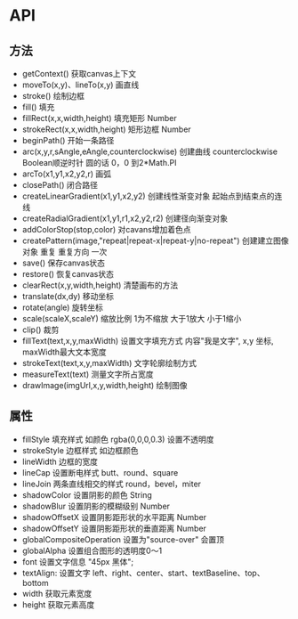 

# API


## 方法
- getContext()   获取canvas上下文  
- moveTo(x,y)、lineTo(x,y)  画直线
- stroke()  绘制边框
- fill()   填充
- fillRect(x,x,width,height)     填充矩形 Number
- strokeRect(x,x,width,height)     矩形边框 Number
- beginPath()   开始一条路径
- arc(x,y,r,sAngle,eAngle,counterclockwise)   创建曲线 counterclockwise Boolean顺逆时针 圆的话 0，0 到2*Math.PI
- arcTo(x1,y1,x2,y2,r)  画弧
- closePath()   闭合路径
- createLinearGradient(x1,y1,x2,y2)    创建线性渐变对象 起始点到结束点的连线
- createRadialGradient(x1,y1,r1,x2,y2,r2)  创建径向渐变对象
- addColorStop(stop,color)  对cavans增加着色点 
- createPattern(image,"repeat|repeat-x|repeat-y|no-repeat")  创建建立图像对象 重复 重复方向 一次
- save()   保存canvas状态
- restore()  恢复canvas状态
- clearRect(x,y,width,height) 清楚画布的方法
- translate(dx,dy)  移动坐标 
- rotate(angle)  旋转坐标
- scale(scaleX,scaleY)   缩放比例 1为不缩放 大于1放大  小于1缩小
- clip() 裁剪
- fillText(text,x,y,maxWidth)  设置文字填充方式  内容"我是文字", x,y 坐标, maxWidth最大文本宽度
- strokeText(text,x,y,maxWidth)    文字轮廓绘制方式
- measureText(text)  测量文字所占宽度
- drawImage(imgUrl,x,y,width,height)  绘制图像


## 属性

- fillStyle    填充样式 如颜色 rgba(0,0,0,0.3) 设置不透明度
- strokeStyle  边框样式 如边框颜色
- lineWidth    边框的宽度
- lineCap      设置断电样式 butt、round、square
- lineJoin     两条直线相交的样式 round，bevel，miter
- shadowColor  设置阴影的颜色 String
- shadowBlur   设置阴影的模糊级别 Number
- shadowOffsetX 设置阴影距形状的水平距离 Number
- shadowOffsetY 设置阴影距形状的垂直距离 Number
- globalCompositeOperation  设置为"source-over" 会置顶
- globalAlpha  设置组合图形的透明度0～1 
- font  设置文字信息 "45px 黑体";
- textAlign: 设置文字  left、right、center、start、textBaseline、top、bottom
- width 获取元素宽度
- height 获取元素高度




